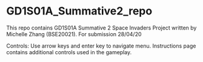 # GD1S01A_Summative2_repo
This repo contains GD1S01A Summative 2 Space Invaders Project written by Michelle Zhang (BSE20021). 
For submission 28/04/20

Controls: 
Use arrow keys and enter key to navigate menu.
Instructions page contains additional controls used in the gameplay.
